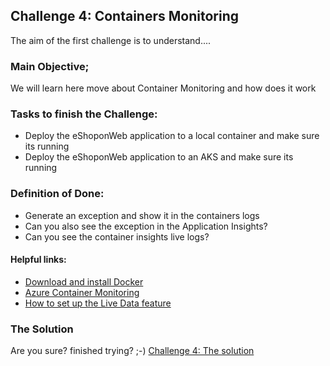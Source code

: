 ## Challenge 4:  Containers Monitoring

The aim of the first challenge is to understand....

### Main Objective;
We will learn here move about Container Monitoring and how does it work

### Tasks to finish the Challenge:
- Deploy the eShoponWeb application to a local container and make sure its running
- Deploy the eShoponWeb application to an AKS and make sure its running


### Definition of Done:
- Generate an exception and show it in the containers logs
- Can you also see the exception in the Application Insights? 
- Can you see the container insights live logs?

#### Helpful links:

- [Download and install Docker](https://docs.docker.com/desktop/#download-and-install) 
- [Azure Container Monitoring](https://docs.microsoft.com/en-us/azure/azure-monitor/containers/container-insights-overview)
- [How to set up the Live Data feature](https://docs.microsoft.com/en-us/azure/azure-monitor/containers/container-insights-livedata-setup)


### The Solution

Are you sure? finished trying? ;-) 
[Challenge 4: The solution](https://github.com/msghaleb/AzureMonitorHackathon/blob/master/challenges/solution4.md)
